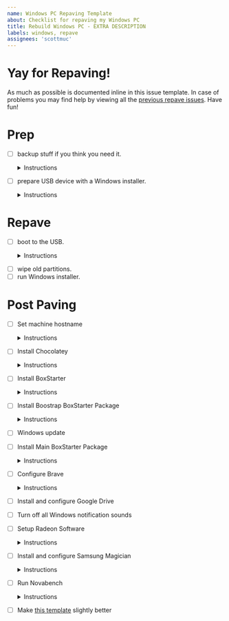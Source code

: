 ```yaml
---
name: Windows PC Repaving Template
about: Checklist for repaving my Windows PC
title: Rebuild Windows PC - EXTRA DESCRIPTION
labels: windows, repave
assignees: 'scottmuc'
---
```

<!--
From: https://gist.github.com/pierrejoubert73/902cc94d79424356a8d20be2b382e1ab
<details>
  <summary>Instructions</summary>

  moar markdown
</details>
-->
# Yay for Repaving!

As much as possible is documented inline in this issue template. In case of problems you may find help by viewing
all the [previous repave issues][repave-history]. Have fun!

[repave-history]: https://github.com/scottmuc/infrastructure/issues?q=is%3Aissue+is%3Aclosed+label%3Awindows+label%3Arepave

# Prep

- [ ] backup stuff if you think you need it. <details>
  <summary>Instructions</summary>

  * Desktop
  * Downloads
  * Documents
</details>

- [ ] prepare USB device with a Windows installer. <details>
  <summary>Instructions</summary>
  

  Here's the [latest documentation][msdocs] I followed to make a USB installer.

  [msdocs]: https://docs.microsoft.com/en-us/windows-hardware/manufacture/desktop/install-windows-from-a-usb-flash-drive
</details>

# Repave

- [ ] boot to the USB. <details>
  <summary>Instructions</summary>

  * Hit `F12` while machine is rebooting to load boot menu.
  * The drive that is less than 50GB is likely the bootable USB device.
</details>

- [ ] wipe old partitions.
- [ ] run Windows installer.

# Post Paving

- [ ] Set machine hostname<details>
  <summary>Instructions</summary>

  This can come in handy for all services that have recorded the machines
  hostname for security verification. The timestamp in the name and other
  metadata can make future auditing a bit easier.

  The convention is YYYYMMDD-something meta.

  Test if this can be done in [powershell][ps-rename].

  [ps-rename]: https://docs.microsoft.com/en-us/powershell/module/microsoft.powershell.management/rename-computer?view=powershell-7.2
</details>

- [ ] Install Chocolatey <details>
  <summary>Instructions</summary>

  * https://chocolatey.org/install
</details>

- [ ] Install BoxStarter <details>
  <summary>Instructions</summary>

  * `choco install Boxstarter`
</details>

- [ ] Install Boostrap BoxStarter Package <details>
  <summary>Instructions</summary>

  Thanks [Rich Turner][rich-turner-boxstarter] for your excellent example!

  [rich-turner-boxstarter]: https://gist.github.com/bitcrazed/c788f9dcf1d630340a19

  Launch Powershell with elevated privileges:

  ```
  Install-BoxstarterPackage -DisableReboots -PackageName https://raw.githubusercontent.com/scottmuc/infrastructure/main/homedirs/windows/boxstarter.bootstrap.ps1
  ```
</details>

- [ ] Windows update

- [ ] Install Main BoxStarter Package <details>
  <summary>Instructions</summary>

  Thanks [Rich Turner][rich-turner-boxstarter] for your excellent example!

  [rich-turner-boxstarter]: https://gist.github.com/bitcrazed/c788f9dcf1d630340a19

  Launch Powershell with elevated privileges:

  ```
  Install-BoxstarterPackage -DisableReboots -PackageName $(Join-Path -Path $Env:USERPROFILE -ChildPath "workspace/infrastructure/main/homedirs/windows/boxstarter.ps1")
  ```
</details>

- [ ] Configure Brave<details>
  <summary>Instructions</summary>

  Do the following:
  * Ensure 1 Password extension works
  * Getpocket installed
  * Unhook extension is installed (and support the author)
  * Set searrch engine to DuckDuckGo
</details>

- [ ] Install and configure Google Drive
- [ ] Turn off all Windows notification sounds

- [ ] Setup Radeon Software<details>
  <summary>Instructions</summary>

  I'm not sure what to do here. Here are a couple helpful links:
  * https://www.amd.com/en/support/kb/faq/gpu-kb205
  * https://raptoreumcalculator.com/blog/radeonsoftware-exe-windows-complaining-about-missing-mfplat-dll-mf-dl-and-mfreadwrite-dll-files/
  * https://www.amd.com/en/support
</details>

- [ ] Install and configure Samsung Magician<details>
  <summary>Instructions</summary>

  Download [the installer][samsung-magician] and run it. Enable the performance profile.

  [samsung-magician]: https://semiconductor.samsung.com/consumer-storage/magician/
</details>

- [ ] Run Novabench<details>
  <summary>Instructions</summary>

  Score should be around:
  * CPU 1600
  * RAM 260
  * GPU 1000
  * Disk 340
</details>

- [ ] Make [this template][this-template] slightly better

[this-template]: https://github.com/scottmuc/infrastructure/blob/master/.github/ISSUE_TEMPLATE/windows-repaving-template.md
